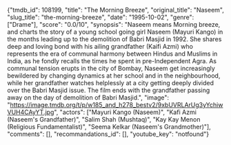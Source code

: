 {"tmdb_id": 108199, "title": "The Morning Breeze", "original_title": "Naseem", "slug_title": "the-morning-breeze", "date": "1995-10-02", "genre": ["Drame"], "score": "0.0/10", "synopsis": "Naseem means Morning breeze, and charts the story of a young school going girl Naseem (Mayuri Kango) in the months leading up to the demolition of Babri Masjid in 1992. She shares deep and loving bond with his ailing grandfather (Kaifi Azmi) who represents the era of communal harmony between Hindus and Muslims in India, as he fondly recalls the times he spent in pre-Independent Agra. As communal tension erupts in the city of Bombay, Naseem get increasingly bewildered by changing dynamics at her school and in the neighbourhood, while her grandfather watches helplessly at a city getting deeply divided over the Babri Masjid issue. The film ends with the grandfather passing away on the day of demolition of Babri Masjid.", "image": "https://image.tmdb.org/t/p/w185_and_h278_bestv2/9xbUVRLArUg3yYchiwVUH4CAyYT.jpg", "actors": ["Mayuri Kango (Naseem)", "Kafi Azmi (Naseem's Grandfather)", "Salim Shah (Mushtaq)", "Kay Kay Menon (Religious Fundamentalist)", "Seema Kelkar (Naseem's Grandmother)"], "comments": [], "recommandations_id": [], "youtube_key": "notfound"}